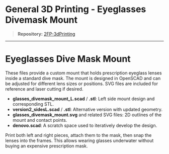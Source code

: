 # General 3D Printing - Eyeglasses Divemask Mount

> **Repository:** [2FP-3dPrinting](https://github.com/two-frontiers-project/2FP-3dPrinting)

---

# Eyeglasses Dive Mask Mount

These files provide a custom mount that holds prescription eyeglass lenses inside a standard dive mask. The mount is designed in OpenSCAD and can be adjusted for different lens sizes or positions. SVG files are included for reference and laser cutting if desired.

- **glasses_divemask_mount_L.scad** / **.stl**: Left side mount design and corresponding STL.
- **version2_sidesL.scad** / **.stl**: Alternative version with updated geometry.
- **glasses_divemask_mount.svg** and related SVG files: 2D outlines of the mount and contact points.
- **denovo.scad**: A scratch space used to iteratively develop the design.

Print both left and right pieces, attach them to the mask, then snap the lenses into the frames. This allows wearing glasses underwater without buying an expensive prescription mask.
